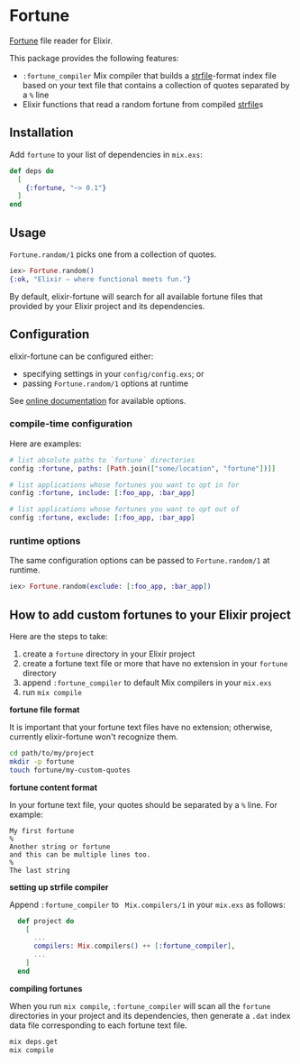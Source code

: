 # Fortune

[Fortune] file reader for Elixir.

This package provides the following features:

- `:fortune_compiler` Mix compiler that builds a [strfile]-format index file
  based on your text file that contains a collection of quotes separated by a
  `%` line
- Elixir functions that read a random fortune from compiled [strfile]s

[Fortune]: https://wiki.archlinux.org/title/Fortune
[fortune]: https://man.archlinux.org/man/fortune.6
[strfile]: https://man.archlinux.org/man/strfile.1

## Installation

Add `fortune` to your list of dependencies in `mix.exs`:

```elixir
def deps do
  [
    {:fortune, "~> 0.1"}
  ]
end
```

## Usage

`Fortune.random/1` picks one from a collection of quotes.

```elixir
iex> Fortune.random()
{:ok, "Elixir – where functional meets fun."}
```

By default, elixir-fortune will search for all available fortune files that
provided by your Elixir project and its dependencies.

## Configuration

elixir-fortune can be configured either:

- specifying settings in your `config/config.exs`; or
- passing `Fortune.random/1` options at runtime

See [online documentation](https://hexdocs.pm/fortune) for available options.

### compile-time configuration

Here are examples:

```elixir
# list absolute paths to `fortune` directories
config :fortune, paths: [Path.join(["some/location", "fortune"])]]

# list applications whose fortunes you want to opt in for
config :fortune, include: [:foo_app, :bar_app]

# list applications whose fortunes you want to opt out of
config :fortune, exclude: [:foo_app, :bar_app]
```

### runtime options

The same configuration options can be passed to `Fortune.random/1` at runtime.

```elixir
iex> Fortune.random(exclude: [:foo_app, :bar_app])
```

## How to add custom fortunes to your Elixir project

Here are the steps to take:

1. create a `fortune` directory in your Elixir project
1. create a fortune text file or more that have no extension in your `fortune` directory
1. append `:fortune_compiler` to default Mix compilers in your `mix.exs`
1. run `mix compile`

**fortune file format**

It is important that your fortune text files have no extension; otherwise,
currently elixir-fortune won't recognize them.

```bash
cd path/to/my/project
mkdir -p fortune
touch fortune/my-custom-quotes
```

**fortune content format**

In your fortune text file, your quotes should be separated by a `%` line. For
example:

```text
My first fortune
%
Another string or fortune
and this can be multiple lines too.
%
The last string
```

**setting up strfile compiler**

Append `:fortune_compiler` to ` Mix.compilers/1` in your `mix.exs` as follows:

```elixir
  def project do
    [
      ...
      compilers: Mix.compilers() ++ [:fortune_compiler],
      ...
    ]
  end
```

**compiling fortunes**

When you run `mix compile`, `:fortune_compiler` will scan all the `fortune`
directories in your project and its dependencies, then generate a `.dat` index
data file corresponding to each fortune text file.

```bash
mix deps.get
mix compile
```
